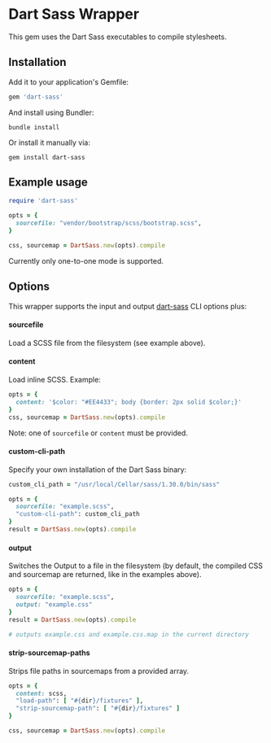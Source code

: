 # Dart Sass Wrapper

This gem uses the Dart Sass executables to compile stylesheets.

## Installation

Add it to your application's Gemfile:

```ruby
gem 'dart-sass'
```

And install using Bundler:

```
bundle install
```

Or install it manually via:

```
gem install dart-sass
```

## Example usage

```ruby
require 'dart-sass'

opts = {
  sourcefile: "vendor/bootstrap/scss/bootstrap.scss",
}

css, sourcemap = DartSass.new(opts).compile
```

Currently only one-to-one mode is supported.

## Options

This wrapper supports the input and output [dart-sass](https://sass-lang.com/documentation/cli/dart-sass) CLI options plus:

#### sourcefile

Load a SCSS file from the filesystem (see example above).

#### content

Load inline SCSS. Example:

```ruby
opts = {
  content: '$color: "#EE4433"; body {border: 2px solid $color;}'
}
css, sourcemap = DartSass.new(opts).compile
```

Note: one of `sourcefile` or `content` must be provided.

#### custom-cli-path

Specify your own installation of the Dart Sass binary:

```ruby
custom_cli_path = "/usr/local/Cellar/sass/1.30.0/bin/sass"

opts = {
  sourcefile: "example.scss",
  "custom-cli-path": custom_cli_path
}
result = DartSass.new(opts).compile
```

#### output

Switches the Output to a file in the filesystem (by default, the compiled CSS and sourcemap are returned, like in the examples above).

```ruby
opts = {
  sourcefile: "example.scss",
  output: "example.css"
}
result = DartSass.new(opts).compile

# outputs example.css and example.css.map in the current directory
```

#### strip-sourcemap-paths

Strips file paths in sourcemaps from a provided array.

```ruby
opts = {
  content: scss,
  "load-path": [ "#{dir}/fixtures" ],
  "strip-sourcemap-path": [ "#{dir}/fixtures" ]
}

css, sourcemap = DartSass.new(opts).compile
```
